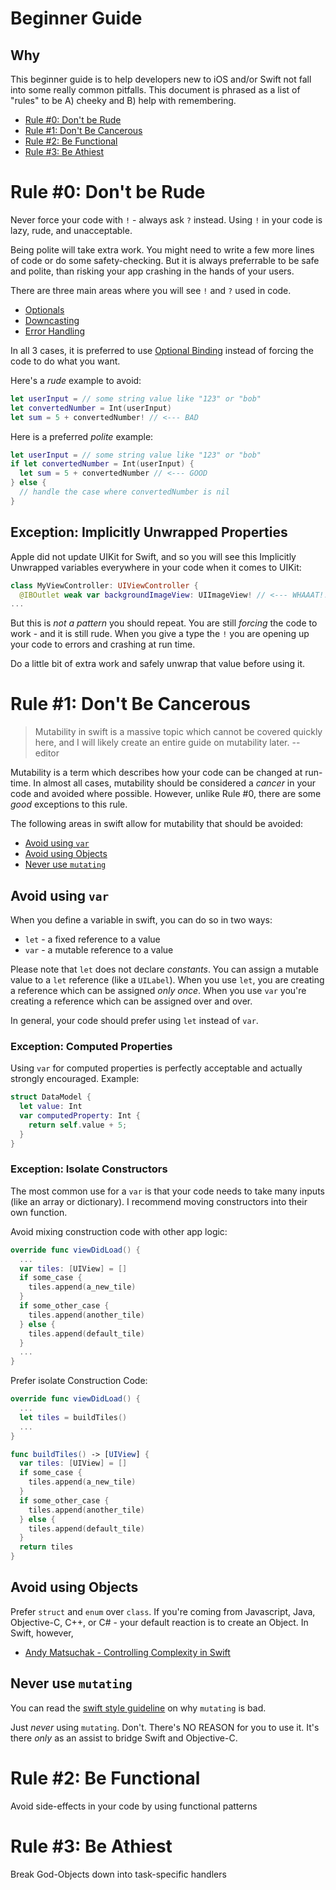 # Beginner Guide

## Why
This beginner guide is to help developers new to iOS and/or Swift not fall into some really common pitfalls. This document is phrased as a list of "rules" to be A) cheeky and B) help with remembering.

* [Rule #0: Don't be Rude](#rule-0-dont-be-rude)
* [Rule #1: Don't Be Cancerous](#rule-1-dont-be-cancerous)
* [Rule #2: Be Functional](#rule-2-be-functional)
* [Rule #3: Be Athiest](#rule-3-be-athiest)

# Rule #0: Don't be Rude
Never force your code with `!` - always ask `?` instead. Using `!` in your code is lazy, rude, and unacceptable.

Being polite will take extra work. You might need to write a few more lines of code or do some safety-checking. But it is always preferrable to be safe and polite, than risking your app crashing in the hands of your users.

There are three main areas where you will see `!` and `?` used in code.

* [Optionals](https://developer.apple.com/library/content/documentation/Swift/Conceptual/Swift_Programming_Language/TheBasics.html#//apple_ref/doc/uid/TP40014097-CH5-ID330)
* [Downcasting](https://developer.apple.com/library/content/documentation/Swift/Conceptual/Swift_Programming_Language/TypeCasting.html#//apple_ref/doc/uid/TP40014097-CH22-ID341)
* [Error Handling](https://developer.apple.com/library/content/documentation/Swift/Conceptual/Swift_Programming_Language/ErrorHandling.html)

In all 3 cases, it is preferred to use [Optional Binding](https://developer.apple.com/library/content/documentation/Swift/Conceptual/Swift_Programming_Language/OptionalChaining.html) instead of forcing the code to do what you want.

Here's a _rude_ example to avoid:
```swift
let userInput = // some string value like "123" or "bob"
let convertedNumber = Int(userInput)
let sum = 5 + convertedNumber! // <--- BAD
```

Here is a preferred _polite_ example:
```swift
let userInput = // some string value like "123" or "bob"
if let convertedNumber = Int(userInput) {
  let sum = 5 + convertedNumber // <--- GOOD
} else {
  // handle the case where convertedNumber is nil
}
```

## Exception: Implicitly Unwrapped Properties
Apple did not update UIKit for Swift, and so you will see this Implicitly Unwrapped variables everywhere in your code when it comes to UIKit:

```swift
class MyViewController: UIViewController {
  @IBOutlet weak var backgroundImageView: UIImageView! // <--- WHAAAT!!! BAD
...
```

But this is _not a pattern_ you should repeat. You are still _forcing_ the code to work - and it is still rude.  When you give a type the `!` you are opening up your code to errors and crashing at run time.

Do a little bit of extra work and safely unwrap that value before using it.

# Rule #1: Don't Be Cancerous 
> Mutability in swift is a massive topic which cannot be covered quickly here, and I will likely create an entire guide on mutability later.
> -- editor

Mutability is a term which describes how your code can be changed at run-time. In almost all cases, mutability should be considered a _cancer_ in your code and avoided where possible.  However, unlike Rule #0, there are some _good_ exceptions to this rule.

The following areas in swift allow for mutability that should be avoided:
* [Avoid using `var`](#avoid-using-var)
* [Avoid using Objects](#avoid-using-objects)
* [Never use `mutating`](#never-use-mutating)

## Avoid using `var`
When you define a variable in swift, you can do so in two ways:
* `let` - a fixed reference to a value
* `var` - a mutable reference to a value

Please note that `let` does not declare _constants_. You can assign a mutable value to a `let` reference (like a `UILabel`). When you use `let`, you are creating a reference which can be assigned _only once_. When you use `var` you're creating a reference which can be assigned over and over.

In general, your code should prefer using `let` instead of `var`.

### Exception: Computed Properties
Using `var` for computed properties is perfectly acceptable and actually strongly encouraged. Example:
```swift
struct DataModel {
  let value: Int
  var computedProperty: Int {
    return self.value + 5;
  }
}
```

### Exception: Isolate Constructors
The most common use for a `var` is that your code needs to take many inputs (like an array or dictionary). I recommend moving constructors into their own function.

Avoid mixing construction code with other app logic:
```swift
override func viewDidLoad() {
  ...
  var tiles: [UIView] = []
  if some_case {
    tiles.append(a_new_tile)
  }
  if some_other_case {
    tiles.append(another_tile)
  } else {
    tiles.append(default_tile)
  }  
  ...
}
```

Prefer isolate Construction Code:
```swift
override func viewDidLoad() {
  ...
  let tiles = buildTiles()
  ...
}

func buildTiles() -> [UIView] {
  var tiles: [UIView] = []
  if some_case {
    tiles.append(a_new_tile)
  }
  if some_other_case {
    tiles.append(another_tile)
  } else {
    tiles.append(default_tile)
  }
  return tiles
}
```

## Avoid using Objects
Prefer `struct` and `enum` over `class`. If you're coming from Javascript, Java, Objective-C, C++, or C# - your default reaction is to create an Object. In Swift, however, 
* [Andy Matsuchak - Controlling Complexity in Swift](https://academy.realm.io/posts/andy-matuschak-controlling-complexity/)

## Never use `mutating`
You can read the [swift style guideline](StyleGuide.md#mutating) on why `mutating` is bad.

Just *never* using `mutating`.  Don't.  There's NO REASON for you to use it.  It's there _only_ as an assist to bridge Swift and Objective-C.

# Rule #2: Be Functional
Avoid side-effects in your code by using functional patterns

# Rule #3: Be Athiest
Break God-Objects down into task-specific handlers
